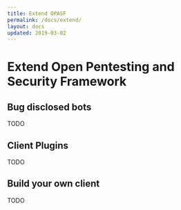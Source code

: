 ```yaml
---
title: Extend OPASF
permalink: /docs/extend/
layout: docs
updated: 2019-03-02
---
```


# Extend Open Pentesting and Security Framework

## Bug disclosed bots
TODO


## Client Plugins
TODO


## Build your own client
TODO